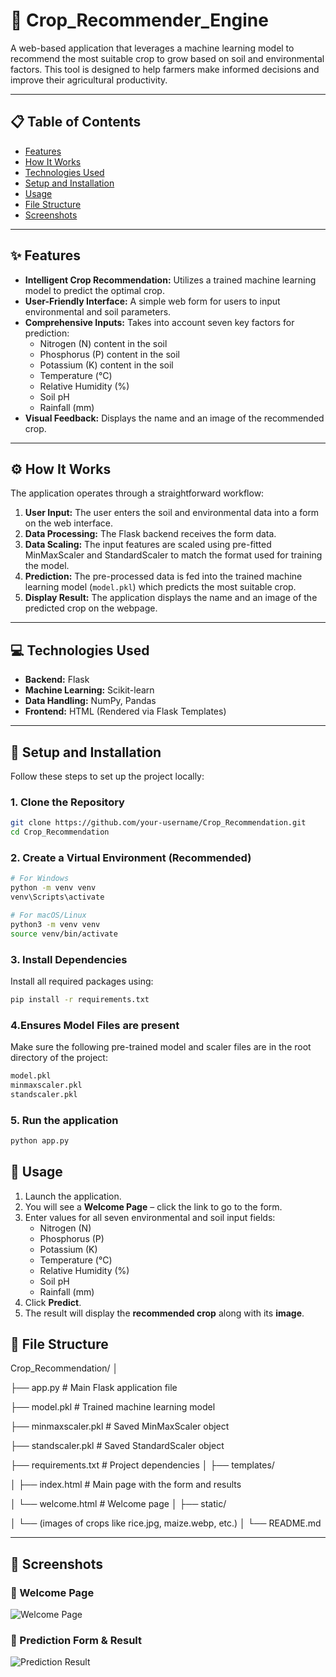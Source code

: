 #  🌾 Crop_Recommender_Engine


A web-based application that leverages a machine learning model to recommend the most suitable crop to grow based on soil and environmental factors. This tool is designed to help farmers make informed decisions and improve their agricultural productivity.  

---

## 📋 Table of Contents  
- [Features](#-features)  
- [How It Works](#%EF%B8%8F-how-it-works)  
- [Technologies Used](#-technologies-used)  
- [Setup and Installation](#-setup-and-installation)  
- [Usage](#-usage)  
- [File Structure](#-file-structure)  
- [Screenshots](#-screenshots)  

---

## ✨ Features  
- **Intelligent Crop Recommendation:** Utilizes a trained machine learning model to predict the optimal crop.  
- **User-Friendly Interface:** A simple web form for users to input environmental and soil parameters.  
- **Comprehensive Inputs:** Takes into account seven key factors for prediction:  
  - Nitrogen (N) content in the soil  
  - Phosphorus (P) content in the soil  
  - Potassium (K) content in the soil  
  - Temperature (°C)  
  - Relative Humidity (%)  
  - Soil pH  
  - Rainfall (mm)  
- **Visual Feedback:** Displays the name and an image of the recommended crop.  

---

## ⚙️ How It Works  
The application operates through a straightforward workflow:  

1. **User Input:** The user enters the soil and environmental data into a form on the web interface.  
2. **Data Processing:** The Flask backend receives the form data.  
3. **Data Scaling:** The input features are scaled using pre-fitted MinMaxScaler and StandardScaler to match the format used for training the model.  
4. **Prediction:** The pre-processed data is fed into the trained machine learning model (`model.pkl`) which predicts the most suitable crop.  
5. **Display Result:** The application displays the name and an image of the predicted crop on the webpage.  

---

## 💻 Technologies Used  
- **Backend:** Flask  
- **Machine Learning:** Scikit-learn  
- **Data Handling:** NumPy, Pandas  
- **Frontend:** HTML (Rendered via Flask Templates)  

---

## 🚀 Setup and Installation  

Follow these steps to set up the project locally:  

### 1. Clone the Repository  
```bash
git clone https://github.com/your-username/Crop_Recommendation.git
cd Crop_Recommendation
```


### 2. Create a Virtual Environment (Recommended)  
```bash
# For Windows
python -m venv venv
venv\Scripts\activate 

# For macOS/Linux
python3 -m venv venv
source venv/bin/activate
```


### 3. Install Dependencies  
Install all required packages using:  
```bash
pip install -r requirements.txt
```


### 4.Ensures Model Files are present

Make sure the following pre-trained model and scaler files are in the root directory of the project:
```bash
model.pkl
minmaxscaler.pkl
standscaler.pkl 
```

### 5. Run the application
```bash
python app.py
```


## 📖 Usage  

1. Launch the application.  
2. You will see a **Welcome Page** – click the link to go to the form.  
3. Enter values for all seven environmental and soil input fields:  
   - Nitrogen (N)  
   - Phosphorus (P)  
   - Potassium (K)  
   - Temperature (°C)  
   - Relative Humidity (%)  
   - Soil pH  
   - Rainfall (mm)  
4. Click **Predict**.  
5. The result will display the **recommended crop** along with its **image**.  


## 📁 File Structure  

Crop_Recommendation/
│

├── app.py # Main Flask application file

├── model.pkl # Trained machine learning model

├── minmaxscaler.pkl # Saved MinMaxScaler object

├── standscaler.pkl # Saved StandardScaler object

├── requirements.txt # Project dependencies
│
├── templates/

│ ├── index.html # Main page with the form and results

│ └── welcome.html # Welcome page
│
├── static/

│ └── (images of crops like rice.jpg, maize.webp, etc.)
│
└── README.md


---

## 📸 Screenshots  

### 🌱 Welcome Page  
![Welcome Page](static/screenshots/welcome.png)  

### 🌾 Prediction Form & Result  
![Prediction Result](static/screenshots/result.png)  
